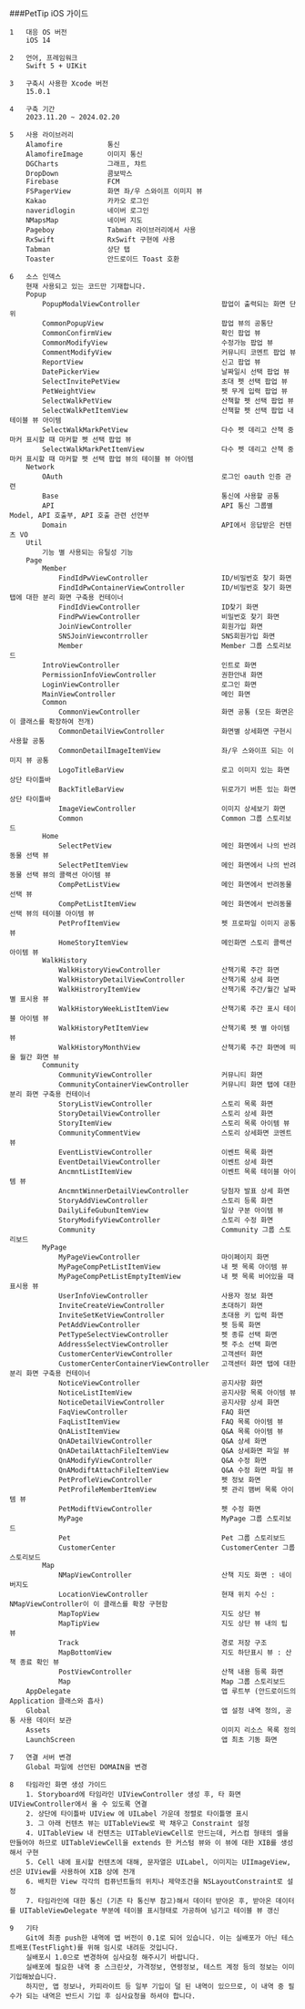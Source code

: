 ###PetTip iOS 가이드																	

	1	대응 OS 버전																
		iOS 14																
																		
	2	언어, 프레임워크																
		Swift 5 + UIKit 																
																		
	3	구축시 사용한 Xcode 버전																
		15.0.1																
																		
	4	구축 기간																
		2023.11.20 ~ 2024.02.20																
																		
	5	사용 라이브러리																
		Alamofire			통신														
		AlamofireImage		이미지 통신														
		DGCharts			그래프, 챠트														
		DropDown			콤보박스														
		Firebase			FCM														
		FSPagerView			화면 좌/우 스와이프 이미지 뷰														
		Kakao				카카오 로그인														
		naveridlogin		네이버 로그인														
		NMapsMap			네이버 지도														
		Pageboy				Tabman 라이브러리에서 사용														
		RxSwift				RxSwift 구현에 사용														
		Tabman				상단 탭														
		Toaster				안드로이드 Toast 호환														
																		
	6	소스 인덱스																
		현재 사용되고 있는 코드만 기재합니다.																
		Popup																
			PopupModalViewController					팝업이 출력되는 화면 단위										
			CommonPopupView								팝업 뷰의 공통단										
			CommonConfirmView							확인 팝업 뷰										
			CommonModifyView							수정가능 팝업 뷰										
			CommentModifyView							커뮤니티 코멘트 팝업 뷰										
			ReportView									신고 팝업 뷰										
			DatePickerView								날짜일시 선택 팝업 뷰										
			SelectInvitePetView							초대 펫 선택 팝업 뷰										
			PetWeightView								펫 무게 입력 팝업 뷰										
			SelectWalkPetView							산책할 펫 선택 팝업 뷰										
			SelectWalkPetItemView						산책할 펫 선택 팝업 내 테이블 뷰 아이템										
			SelectWalkMarkPetView						다수 펫 데리고 산책 중 마커 표시할 때 마커할 펫 선택 팝업 뷰										
			SelectWalkMarkPetItemView					다수 펫 데리고 산책 중 마커 표시할 때 마커할 펫 선택 팝업 뷰의 테이블 뷰 아이템										
		Network																
			OAuth										로그인 oauth 인증 관련										
			Base										통신에 사용할 공통										
			API											API 통신 그룹별 Model, API 호출부, API 호출 관련 선언부										
			Domain										API에서 응답받은 컨텐츠 VO										
		Util																
			기능 별 사용되는 유틸성 기능															
		Page																
			Member															
				FindIdPwViewController					ID/비밀번호 찾기 화면										
				FindIdPwContainerViewController			ID/비밀번호 찾기 화면 탭에 대한 분리 화면 구축용 컨테이너										
				FindIdViewController					ID찾기 화면										
				FindPwViewController					비밀번호 찾기 화면										
				JoinViewController						회원가입 화면										
				SNSJoinViewcontrroller					SNS회원가입 화면										
				Member									Member 그룹 스토리보드										
			IntroViewController							인트로 화면										
			PermissionInfoViewController				권한안내 화면										
			LoginViewController							로그인 화면										
			MainViewController 							메인 화면										
			Common																
				CommonViewController					화면 공통 (모든 화면은 이 클래스를 확장하여 전개)										
				CommonDetailViewController				화면별 상세화면 구현시 사용할 공통										
				CommonDetailImageItemView				좌/우 스와이프 되는 이미지 뷰 공통										
				LogoTitleBarView						로고 이미지 있는 화면 상단 타이틀바										
				BackTitleBarView						뒤로가기 버튼 있는 화면 상단 타이틀바										
				ImageViewController						이미지 상세보기 화면										
				Common									Common 그룹 스토리보드										
			Home																
				SelectPetView							메인 화면에서 나의 반려동물 선택 뷰										
				SelectPetItemView						메인 화면에서 나의 반려동물 선택 뷰의 콜랙션 아이템 뷰										
				CompPetListView							메인 화면에서 반려동물 선택 뷰										
				CompPetListItemView						메인 화면에서 반려동물 선택 뷰의 테이블 아이템 뷰										
				PetProfItemView							펫 프로파일 이미지 공통 뷰										
				HomeStoryItemView						메인화면 스토리 콜랙션 아이템 뷰										
			WalkHistory																
				WalkHistoryViewController				산책기록 주간 화면										
				WalkHistoryDetailViewController			산책기록 상세 화면										
				WalkHistroryItemView					산책기록 주간/월간 날짜별 표시용 뷰										
				WalkHistoryWeekListItemView				산책기록 주간 표시 테이블 아이템 뷰										
				WalkHistoryPetItemView					산책기록 펫 별 아이템 뷰										
				WalkHistoryMonthView 					산책기록 주간 화면에 띄울 월간 화면 뷰										
			Community															
				CommunityViewController					커뮤니티 화면										
				CommunityContainerViewController		커뮤니티 화면 탭에 대한 분리 화면 구축용 컨테이너										
				StoryListViewController					스토리 목록 화면										
				StoryDetailViewController				스토리 상세 화면										
				StoryItemView							스토리 목록 아이템 뷰										
				CommunityCommentView					스토리 상세화면 코멘트 뷰										
				EventListViewController					이벤트 목록 화면										
				EventDetailViewController				이벤트 상세 화면										
				AncmntListItemView						이벤트 목록 테이블 아이템 뷰										
				AncmntWinnerDetailViewController		당첨자 발표 상세 화면										
				StoryAddViewController					스토리 등록 화면										
				DailyLifeGubunItemView					일상 구분 아이템 뷰										
				StoryModifyViewController				스토리 수정 화면										
				Community								Community 그룹 스토리보드										
			MyPage															
				MyPageViewController					마이페이지 화면										
				MyPageCompPetListItemView				내 펫 목록 아이템 뷰										
				MyPageCompPetListEmptyItemView			내 펫 목록 비어있을 때 표시용 뷰										
				UserInfoViewController					사용자 정보 화면										
				InviteCreateViewController				초대하기 화면										
				InviteSetKetViewController 				초대용 키 입력 화면										
				PetAddViewController					펫 등록 화면										
				PetTypeSelectViewController				펫 종류 선택 화면										
				AddressSelectViewController				펫 주소 선택 화면										
				CustomerCenterViewController			고객센터 화면										
				CustomerCenterContainerViewController	고객센터 화면 탭에 대한 분리 화면 구축용 컨테이너										
				NoticeViewController					공지사항 화면										
				NoticeListItemView						공지사항 목록 아이템 뷰										
				NoticeDetailViewController				공지사항 상세 화면										
				FaqViewController						FAQ 화면										
				FaqListItemView							FAQ 목록 아이템 뷰										
				QnAListItemView							Q&A 목록 아이템 뷰										
				QnADetailViewController					Q&A 상세 화면										
				QnADetailAttachFileItemView				Q&A 상세화면 파일 뷰										
				QnAModifyViewController					Q&A 수정 화면										
				QnAModiftAttachFileItemView				Q&A 수정 화면 파일 뷰										
				PetProfleViewController					펫 정보 화면										
				PetProfileMemberItemView				펫 관리 맴버 목록 아이템 뷰										
				PetModiftViewController					펫 수정 화면										
				MyPage									MyPage 그룹 스토리보드										
				Pet										Pet 그룹 스토리보드										
				CustomerCenter							CustomerCenter 그룹 스토리보드										
			Map															
				NMapViewController						산책 지도 화면 : 네이버지도										
				LocationViewController					현재 위치 수신 : NMapViewController이 이 클래스를 확장 구현함										
				MapTopView								지도 상단 뷰										
				MapTipView								지도 상단 뷰 내의 팁 뷰										
				Track									경로 저장 구조										
				MapBottomView							지도 하단표시 뷰 : 산책 종료 확인 뷰										
				PostViewController						산책 내용 등록 화면										
				Map										Map 그룹 스토리보드										
		AppDelegate										앱 루트부 (안드로이드의 Application 클래스와 흡사)										
		Global											앱 설정 내역 정의, 공통 사용 데이터 보관										
		Assets											이미지 리소스 목록 정의										
		LaunchScreen									앱 최초 기동 화면										
																		
	7	연결 서버 변경																
		Global 파일에 선언된 DOMAIN을 변경																
																		
	8	타임라인 화면 생성 가이드																
		1. Storyboard에 타임라인 UIViewController 생성 후, 타 화면 UIViewController에서 올 수 있도록 연결 																
		2. 상단에 타이틀바 UIView 에 UILabel 가운데 정렬로 타이틀명 표시																
		3. 그 아래 컨텐츠 뷰는 UITableView로 꽉 채우고 Constraint 설정																
		4. UITableView 내 컨텐츠는 UITableViewCell로 만드는데, 커스컴 형태의 셀을 만들어야 하므로 UITableViewCell을 extends 한 커스텀 뷰와 이 뷰에 대한 XIB를 생성해서 구현																
		5. Cell 내에 표시할 컨텐츠에 대해, 문자열은 UILabel, 이미지는 UIImageView, 선은 UIView를 사용하여 XIB 상에 전개 																
		6. 배치한 View 각각의 컴퓨넌트들의 위치나 제약조건을 NSLayoutConstraint로 설정																
		7. 타임라인에 대한 통신 (기존 타 통신부 참고)해서 데이터 받아온 후, 받아온 데이터를 UITableViewDelegate 부분에 테이블 표시형태로 가공하여 넘기고 테이블 뷰 갱신																
																		
	9	기타																
		Git에 최종 push한 내역에 앱 버전이 0.1로 되어 있습니다. 이는 실배포가 아닌 테스트배포(TestFlight)를 위해 임시로 내려둔 것입니다.																
		실배포시 1.0으로 변경하여 심사요청 해주시기 바랍니다.																
		실배포에 필요한 내역 중 스크린샷, 가격정보, 연령정보, 테스트 계정 등의 정보는 이미 기입해놨습니다.																
		하지만, 앱 정보나, 카피라이트 등 일부 기입이 덜 된 내역이 있으므로, 이 내역 중 필수가 되는 내역은 반드시 기입 후 심사요청을 하셔야 합니다.																

